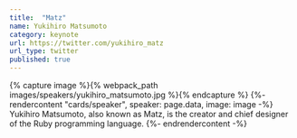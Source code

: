 ```yaml
---
title:  "Matz"
name: Yukihiro Matsumoto
category: keynote
url: https://twitter.com/yukihiro_matz
url_type: twitter
published: true
---
```


{% capture image %}{% webpack_path images/speakers/yukihiro_matsumoto.jpg %}{% endcapture %}
{%- rendercontent "cards/speaker", speaker: page.data, image: image -%}
Yukihiro Matsumoto, also known as Matz, is the creator and chief designer of the Ruby programming language.
{%- endrendercontent -%}

